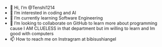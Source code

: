 - 👋 Hi, I’m @Tenshi1214
- 👀 I’m interested in coding and AI
- 🌱 I’m currently learning Software Engineering
- 💞️ I’m looking to collaborate on GitHub to learn more about programming cause I AM CLUELESS in that department but im willing to learn and Im good with computers
- 📫 How to reach me on Instragram at bibisushiangel
<!---
Tenshi1214/Tenshi1214 is a ✨ special ✨ repository because its `README.md` (this file) appears on your GitHub profile.
You can click the Preview link to take a look at your changes.
--->
